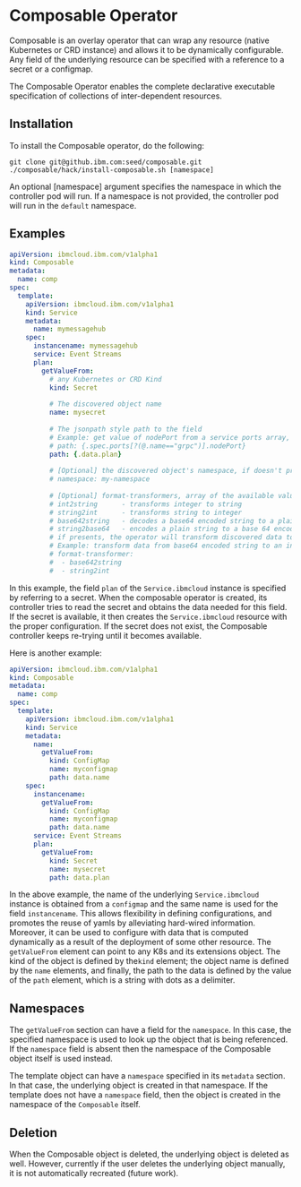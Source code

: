 # Composable Operator

Composable is an overlay operator that can wrap any resource (native Kubernetes or CRD instance) and allows it to be dynamically configurable. Any field of the underlying resource can be specified with a reference to a secret or a configmap.

The Composable Operator enables the complete declarative executable specification of collections of inter-dependent resources.

## Installation

To install the Composable operator, do the following:
```shell
git clone git@github.ibm.com:seed/composable.git
./composable/hack/install-composable.sh [namespace]
```
An optional [namespace] argument specifies the namespace in which the controller pod will run. If a namespace is not provided, the controller pod will run in the `default` namespace.

## Examples

```yaml
apiVersion: ibmcloud.ibm.com/v1alpha1
kind: Composable
metadata:
  name: comp
spec:
  template: 
    apiVersion: ibmcloud.ibm.com/v1alpha1
    kind: Service
    metadata:
      name: mymessagehub
    spec:
      instancename: mymessagehub
      service: Event Streams
      plan: 
        getValueFrom:
          # any Kubernetes or CRD Kind
          kind: Secret 
          
          # The discovered object name
          name: mysecret
          
          # The jsonpath style path to the field
          # Example: get value of nodePort from a service ports array, when the port name is "grps"
          # path: {.spec.ports[?(@.name=="grpc")].nodePort}
          path: {.data.plan}
          
          # [Optional] the discovered object's namespace, if doesn't present, the Compodable object namespace will be used
          # namespace: my-namespace
          
          # [Optional] format-transformers, array of the available values, which are:
          # int2string 		- transforms integer to string
          # string2int 		- transforms string to integer
          # base642string  	- decodes a base64 encoded string to a plain one
          # string2base64	- encodes a plain string to a base 64 encoded string
          # if presents, the operator will transform discovered data to the wished format
          # Example: transform data from base64 encoded string to an integer
          # format-transformer:
          #  - base642string
          #  - string2int
```

In this example, the field `plan` of the `Service.ibmcloud` instance is specified by referring to a secret. When the composable operator is created, its controller tries to read the secret and obtains the data needed for this field. If the secret is available, it then creates the `Service.ibmcloud` resource with the proper configuration. If the secret does not exist, the Composable controller keeps re-trying until it becomes available.

Here is another example:
```yaml
apiVersion: ibmcloud.ibm.com/v1alpha1
kind: Composable
metadata:
  name: comp
spec:
  template: 
    apiVersion: ibmcloud.ibm.com/v1alpha1
    kind: Service
    metadata:
      name:
        getValueFrom:
          kind: ConfigMap
          name: myconfigmap
          path: data.name
    spec:
      instancename: 
        getValueFrom:
          kind: ConfigMap
          name: myconfigmap
          path: data.name
      service: Event Streams
      plan: 
        getValueFrom:
          kind: Secret 
          name: mysecret
          path: data.plan
 ```
 
 In the above example, the name of the underlying `Service.ibmcloud` instance is obtained from a `configmap` and the same 
 name is used for the field `instancename`. This allows flexibility in defining configurations, and promotes the reuse 
 of yamls by alleviating hard-wired information.
 Moreover, it can be used to configure with data that is computed dynamically as a result of the deployment of some other 
 resource.
 The `getValueFrom` element can point to any K8s and its extensions object. The kind of the object is defined by the`kind` 
 element; the object name is defined by the `name` elements, and finally, the path to the data is defined by the value of
 the `path` element, which is a string with dots as a delimiter. 
 
 
## Namespaces

The `getValueFrom` section can have a field for the `namespace`. In this case, the specified namespace is used to look up the object that is being referenced. If the `namespace` field is absent then the namespace of the Composable object itself is used instead.

The template object can have a `namespace` specified in its `metadata` section. In that case, the underlying object is created in that namespace. If the template does not have a `namespace` field, then the object is created in the namespace of the `Composable` itself.

## Deletion

When the Composable object is deleted, the underlying object is deleted as well.
However, currently if the user deletes the underlying object manually, it is not automatically recreated (future work).
           
